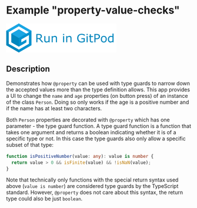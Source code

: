 # Example "property-value-checks"

[![GitPod Logo](../../doc/run-in-gitpod.png)](https://gitpod.io/#example=property-value-checks/https://github.com/eclipsesource/tabris-decorators/tree/gplink/examples/property-value-checks)

## Description

Demonstrates how `@property` can be used with type guards to narrow down the accepted values more than the type definition allows. This app provides a UI to change the `name` and `age` properties (on button press) of an instance of the class `Person`. Doing so only works if the age is a positive number and if the name has at least two characters.

Both `Person` properties are decorated with `@property` which has one parameter - the type guard function. A type guard function is a function that takes one argument and returns a boolean indicating whether it is of a specific type or not. In this case the type guards also only allow a specific subset of that type:

```ts
function isPositiveNumber(value: any): value is number {
  return value > 0 && isFinite(value) && !isNaN(value);
}
```

Note that technically only functions with the special return syntax used above (`value is number`) are considered type guards by the TypeScript standard. However, `@property` does not care about this syntax, the return type could also be just `boolean`.
